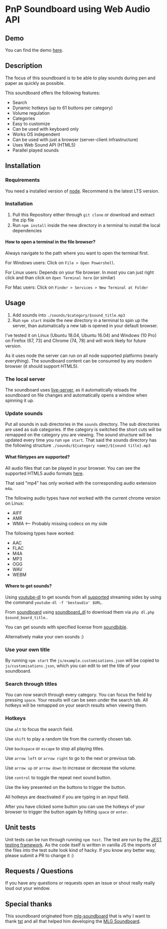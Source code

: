 # PnP Soundboard using Web Audio API
<!---
TODO: Update image to match new 1.1.0 version
![example](soundboard-git-hub.png)
--->

## Demo

You can find the demo [here](https://devp00l.github.io/pnp-soundboard).

## Description
The focus of this soundboard is to be able to play sounds during pen and paper as quickly as possible.

This soundboard offers the following features:

* Search
* Dynamic hotkeys (up to 61 buttons per category)
* Volume regulation
* Categories
* Easy to customize
* Can be used with keyboard only
* Works OS independent
* Can be used with just a browser (server-client infrastructure)
* Uses Web Sound API (HTML5)
* Parallel played sounds

## Installation

### Requirements
You need a installed version of [node](https://nodejs.org/en/download/). Recommend is the latest LTS version.

### Installation

1. Pull this Repository either through `git clone` or download and extract the zip file
2. Run `npm install` inside the new directory in a terminal to install the local dependencies

#### How to open a terminal in the file browser?

Always navigate to the path where you want to open the terminal first.

For Windows users:
Click on `File > Open Powershell`.

For Linux users:
Depends on your file browser. In most you can just right click and than click on `Open Terminal here` (or similar)

For Mac users:
Click on `Finder > Services > New Terminal at Folder`

## Usage

1. Add sounds into `./sounds/$category/$sound_title.mp3`
2. Run `npm start` inside the new directory in a terminal to spin up the server, than automatically a new tab is opened in your default browser.

I've tested it on Linux (Ubuntu 18.04, Ubuntu 16.04) and Windows (10 Pro) on Firefox (67, 73) and Chrome (74, 78) and will work likely for
future version.

As it uses node the server can run on all node supported platforms (nearly everything).
The soundboard content can be consumed by any modern browser (it should support HTML5).

### The local server

The soundboard uses [live-server](https://www.npmjs.com/package/live-server), as it automatically
reloads the soundboard on file changes and automatically opens a window when spinning it up.

### Update sounds

Put all sounds in sub directories in the `sounds` directory. The sub directories are used as sub
categories. If the category is switched the short cuts will be remapped on the category you are
viewing. The sound structure will be updated every time you run `npm start`. That said the sounds
directory has the following structure `./sounds/${category name}/${sound title}.mp3`

#### What filetypes are supported?

All audio files that can be played in your browser.
You can see the supported HTML5 audio formats [here](https://en.wikipedia.org/wiki/HTML5_audio#Supported_audio_coding_formats).

That said "mp4" has only worked with the corresponding audio extension `m4a`.

The following audio types have *not* worked with the current chrome version on Linux:

* AIFF
* AMR
* WMA <-- Probably missing codecs on my side

The following types have worked:

* AAC
* FLAC
* M4A
* MP3
* OGG
* WAV
* WEBM

#### Where to get sounds?

Using [youtube-dl](https://ytdl-org.github.io/youtube-dl/) to get sounds from all [supported](https://ytdl-org.github.io/youtube-dl/supportedsites.html) streaming sides by using the command `youtube-dl -f 'bestaudio' $URL`.

From [soundboard](https://www.soundboard.com/) using [soundboard_dl](https://github.com/jlis/soundboard_dl) to download them via `php dl.php $sound_board_title`..

You can get sounds with  specified license from [soundbible](http://soundbible.com/).

Alternatively make your own sounds :)

### Use your own title

By running `npm start` the `js/example.customisations.json` will be copied to `js/customisations.json`,
which you can edit to set the title of your soundboard.

### Search through titles

You can now search through every category. You can focus the field by pressing `space`. Your
results will can be seen under the search tab. All hotkeys will be remapped on your search
results when viewing them.

### Hotkeys

Use `alt` to focus the search field.

Use `shift` to play a random tile from the currently chosen tab.

Use `backspace` or `escape` to stop all playing titles.

Use `arrow left` or `arrow right` to go to the next or previous tab.

Use `arrow up` or `arrow down` to increase or decrease the volume.

Use `control` to toggle the repeat next sound button.

Use the key presented on the buttons to trigger the button.

All hotkeys are deactivated if you are typing in an input field.

After you have clicked some button you can use the hotkeys of your
browser to trigger the button again by hitting `space` or `enter`.

## Unit tests

Unit tests can be run through running `npm test`. The test are run by the
[JEST testing framework](https://jestjs.io/). As the code itself is written in vanilla JS the
imports of the files into the test suite look kind of hacky. If you know any better way,
please submit a PR to change it :)

## Requests / Questions

If you have any questions or requests open an issue or shout really really loud out your window.

## Special thanks

This soundboard originated from [mlg-soundboard](https://github.com/tst/mlg-soundboard) that is why I want to thank [tst](https://github.com/tst) and all that helped him developing the [MLG Soundboard](https://github.com/tst/mlg-soundboard).
